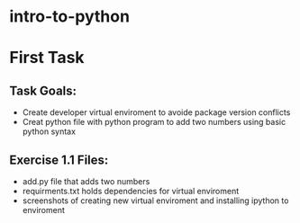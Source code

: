 # intro-to-python

# First Task

## Task Goals:

- Create developer virtual enviroment to avoide package version conflicts
- Creat python file with python program to add two numbers using basic python syntax

## Exercise 1.1 Files:

- add.py file that adds two numbers
- requirments.txt holds dependencies for virtual enviroment
- screenshots of creating new virtual enviroment and installing ipython to enviroment
